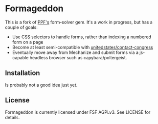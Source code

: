 # Formageddon

This is a fork of [PPF's](https://github.com/opencongress/) form-solver gem. It's a work in progress, but has a couple of goals:

- Use CSS selectors to handle forms, rather than indexing a numbered form on a page
- Become at least semi-compatible with [unitedstates/contact-congress](https://github.com/unitedstates/contact-congress)
- Eventually move away from Mechanize and submit forms via a js-capable headless browser such as capybara/poltergeist.

## Installation

Is probably not a good idea just yet.

## License
Formageddon is currently licensed under FSF AGPLv3. See LICENSE for details.

